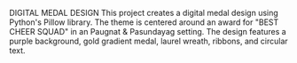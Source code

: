 DIGITAL MEDAL DESIGN
This project creates a digital medal design using Python's Pillow library. The theme is centered around an award for "BEST CHEER SQUAD" in an Paugnat & Pasundayag  setting. The design features a purple background, gold gradient medal, laurel wreath, ribbons, and circular text.
